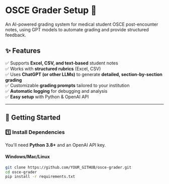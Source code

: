 # OSCE Grader Setup 🚀  
An AI-powered grading system for medical student OSCE post-encounter notes, using GPT models to automate grading and provide structured feedback.  

## ✨ Features  
✅ Supports **Excel, CSV, and text-based** student notes  
✅ Works with **structured rubrics** (Excel, CSV)  
✅ Uses **ChatGPT (or other LLMs)** to generate **detailed, section-by-section grading**  
✅ Customizable **grading prompts** tailored to your institution  
✅ **Automatic logging** for debugging and analysis  
✅ **Easy setup** with Python & OpenAI API  

---

## 📌 Getting Started  
### **1️⃣ Install Dependencies**  
You'll need **Python 3.8+** and an OpenAI API key.  

#### **Windows/Mac/Linux**  
```sh
git clone https://github.com/YOUR_GITHUB/osce-grader.git
cd osce-grader
pip install -r requirements.txt
